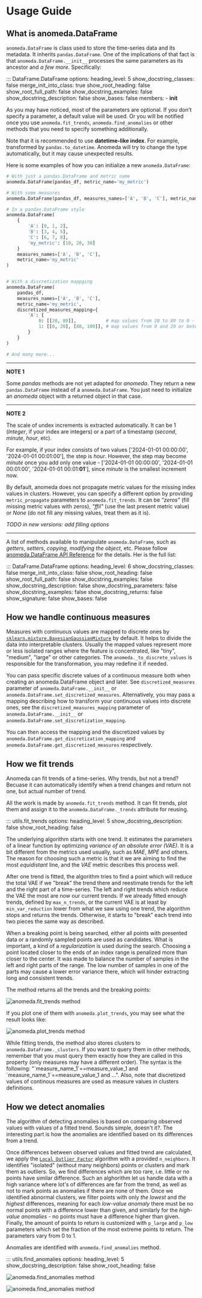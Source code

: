 # Usage Guide

## What is anomeda.DataFrame

`anomeda.DataFrame` is class used to store the time-series data and its metadata. It inherits `pandas.DataFrame`. One of the implications of that fact is that `anomeda.DataFrame.__init__` processes the same parameters as its ancestor and *a few more*. Specifically:

::: DataFrame.DataFrame
    options:
      heading_level: 5
      show_docstring_classes: false
      merge_init_into_class: true
      show_root_heading: false
      show_root_full_path: false
      show_docstring_examples: false
      show_docstring_description: false
      show_bases: false
      members:
      - __init__
    
As you may have noticed, most of the parameters are optional. If you don't specify a parameter, a default value will be used. Or you will be notified once you use `anomeda.fit_trends`, `anomeda.find_anomalies` or other methods that you need to specify something additionally.

Note that it is recommended to use **datetime-like index**. For example, transformed by `pandas.to_datetime`. Anomeda will try to change the type automatically, but it may cause unexpected results.

Here is some examples of how you can initialize a new `anomeda.DataFrame`:

```python
# With just a pandas.DataFrame and metric name
anomeda.DataFrame(pandas_df, metric_name='my_metric')

# With some measures
anomeda.DataFrame(pandas_df, measures_names=['A', 'B', 'C'], metric_name='my_metric')

# In a pandas.DataFrame style
anomeda.DataFrame(
    {
        'A': [0, 1, 2],
        'B': [3, 4, 5],
        'C': [6, 7, 8],
        'my_metric': [10, 20, 30]
    }
    measures_names=['A', 'B', 'C'], 
    metric_name='my_metric'
)


# With a discretization mappging
anomeda.DataFrame(
    pandas_df, 
    measures_names=['A', 'B', 'C'], 
    metric_name='my_metric',
    discretized_measures_mapping={
        'A': {
            0: [[20, 80]],           # map values from 20 to 80 to 0 - "normal values"
            1: [[0, 20], [80, 100]], # map values from 0 and 20 or between 80 and 100 to 1 - "abnormal values"
        }
    }
)

# And many more...
```

---
**NOTE 1**

Some *pandas* methods are not yet adapted for *anomeda*. They return a new `pandas.DataFrame` instead of a `anomeda.DataFrame`. You just need to initialize an *anomeda* object with a returned object in that case. 

---

**NOTE 2**

The scale of undex increments is extracted automatically. It can be 1 (*Integer*, if your index are integers) or a part of a timestamp (*second*, *minute*, *hour*, etc). 

For example, if your index consists of two values ['2024-01-01 00:00:00', '2024-01-01 00:01:00'], the step is *hour*. However, the step may become *minute* once you add only one value - ['2024-01-01 00:00:00', '2024-01-01 00:01:00', '2024-01-01 00:01:**01**'], since *minute* is the smallest increment now.

By default, anomeda does not propagate metric values for the missing index values in clusters. However, you can specify a different option by providing `metric_propagate` parameters to `anomeda.fit_trends`. It can be *"zeros"* (fill missing metric values with zeros), *"ffil"* (use the last present metric value) or *None* (do not fill any missing values, treat them as it is).

*TODO in new versions: add filling options*

---

A list of methods available to manipulate `anomeda.DataFrame`, such as *getters*, *setters*, *copying*, *modifying the object*, etc. Please follow [anomeda.DataFrame API Reference](dataframe_api.md) for the details. Her is the full list:

::: DataFrame.DataFrame
    options:
      heading_level: 6
      show_docstring_classes: false
      merge_init_into_class: false
      show_root_heading: false
      show_root_full_path: false
      show_docstring_examples: false
      show_docstring_description: false
      show_docstring_parameters: false
      show_docstring_examples: false
      show_docstring_returns: false
      show_signature: false
      show_bases: false

## How we handle continuous measures

Measures with continuous values are mapped to discrete ones by [`sklearn.mixture.BayesianGaussianMixture`](https://scikit-learn.org/stable/modules/generated/sklearn.mixture.BayesianGaussianMixture.html) by default. It helps to divide the data into interpretable clusters. Usually the mapped values represent more or less isolated ranges where the feature is concentrated, like "tiny", "medium", "large" or other categories. The `anomeda._to_discrete_values` is responsible for the transformation, you may redefine it if needed.

You can pass specific discrete values of a continuous measure both when creating an anomeda.DataFrame object and later. See `discretized_measures` parameter of `anomeda.DataFrame.__init__` or `anomeda.DataFrame.set_discretized_measures`. Alternatively, you may pass a mapping describing how to transform your continuous values into discrete ones, see the `discretized_measures_mapping` parameter of `anomeda.DataFrame.__init__` or `anomeda.DataFrame.set_discretization_mapping`.

You can then access the mapping and the discretized values by `anomeda.DataFrame.get_discretization_mapping` and `anomeda.DataFrame.get_discretized_measures` respectively.

## How we fit trends

Anomeda can fit trends of a time-series. Why trends, but not a trend? Becuase it can automatically identify when a trend changes and return not one, but actual number of trend. 

All the work is made by `anomeda.fit_trends` method. It can fit trends, plot them and assign it to the `anomeda.DataFrame._trends` attribute for reusing.

::: utils.fit_trends
    options:
      heading_level: 5
      show_docstring_description: false
      show_root_heading: false

The underlying algorithm starts with one trend. It estimates the parameters of a linear function by optimizing *variance of an absolute error (VAE)*. It is a bit different from the metrics used usually, such as *MAE*, *MPE* and others. The reason for choosing such a metric is that it we are aiming to find the most *equidistant* line, and the *VAE* metric describes this process well.

After one trend is fitted, the algorithm tries to find a point which will reduce the total VAE if we "break" the trend there and reestimate trends for the left and the right part of a time-series. The left and right trends which reduce the VAE the most are now our current trends. If we already fitted enough trends, defined by `max_n_trends`, or the current VAE is at least by `min_var_reduction` lower from what we saw using one trend, the algorithm stops and returns the trends. Otherwise, it starts to "break" each trend into two pieces the same way as described.

When a breaking point is being searched, either all points with presented data or a randomly sampled points are used as candidates. What is important, a kind of a *regularization* is used during the search. Choosing a point located closer to the ends of an index range is penalized more than closer to the center. It was made to balance the number of samples in the left and right parts of the range. The low number of samples in one of the parts may cause a lower error variance there, which will hinder extracting long and consistent trends. 

The method returns all the trends and the breaking points:

![anomeda.fit_trends method](img/anomeda_fit_trends_1.png "anomeda.fit_trends method")

If you plot one of them with `anomeda.plot_trends`, you may see what the result looks like:

![anomeda.plot_trends method](img/anomeda_plot_trends_1.png "anomeda.plot_trends method")

While fitting trends, the method also stores clusters to `anomeda.DataFrame._clusters`. If you want to query them in other methods, remember that you must query them exactly how they are called in this property (only measures may have a different order). The syntax is the following: "\`measure_name_1\`==measure_value_1 and \`measure_name_1\`==measure_value_1 and ...". Also, note that discretized values of continous measures are used as measure values in clusters definitions.

## How we detect anomalies

The algorithm of detecting anomalies is based on comparing observed values with values of a fitted trend. Sounds simple, doesn't it?. The interesting part is how the anomalies are identified based on its differences from a trend.

Once differences between observed values and fitted trend are calculated, we apply the [`Local Outlier Factor`](https://scikit-learn.org/stable/modules/generated/sklearn.neighbors.LocalOutlierFactor.html) algorithm with a provided `n_neighbors`. It identifies "isolated" (without many neighbors) points or clusters and mark them as outliers. So, we find differences which are too rare, i.e. little or no points have similar difference. Such an alghorithm let us handle data with a high variance where lot's of differences are far from the trend, as well as not to mark points as anomalies if there are none of them. Once we identified abnormal clusters, we filter points with only *the lowest* and *the highest* differences, meaning for each *low-value anomaly* there must be no normal points with a difference lower than given, and similarly for the *high-value anomalies* - no points must have a difference higher than given. Finally, the amount of points to return is customized with `p_large` and `p_low` parameters which set the fraction of the most extreme points to return. The parameters vary from 0 to 1.

Anomalies are identified with `anomeda.find_anomalies` method.

::: utils.find_anomalies
    options:
      heading_level: 5
      show_docstring_description: false
      show_root_heading: false

![anomeda.find_anomalies method](img/anomeda_anomalies_2.png "anomeda.find_anomalies method")

![anomeda.find_anomalies method](img/anomeda_anomalies_1.png "anomeda.find_anomalies method")